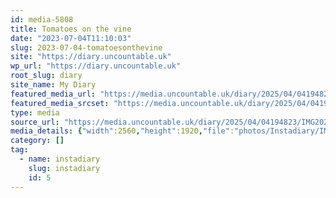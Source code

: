 ```yaml
---
id: media-5808
title: Tomatoes on the vine
date: "2023-07-04T11:10:03"
slug: 2023-07-04-tomatoesonthevine
site: "https://diary.uncountable.uk"
wp_url: "https://diary.uncountable.uk"
root_slug: diary
site_name: My Diary
featured_media_url: "https://media.uncountable.uk/diary/2025/04/04194823/IMG20230704121003-scaled.webp"
featured_media_srcset: "https://media.uncountable.uk/diary/2025/04/04194823/IMG20230704121003-300x225.webp 300w, https://media.uncountable.uk/diary/2025/04/04194823/IMG20230704121003-1024x768.webp 1024w, https://media.uncountable.uk/diary/2025/04/04194823/IMG20230704121003-150x150.webp 150w, https://media.uncountable.uk/diary/2025/04/04194823/IMG20230704121003-640x480.webp 640w, https://media.uncountable.uk/diary/2025/04/04194823/IMG20230704121003-scaled.webp 2560w"
type: media
source_url: "https://media.uncountable.uk/diary/2025/04/04194823/IMG20230704121003-scaled.webp"
media_details: {"width":2560,"height":1920,"file":"photos/Instadiary/IMG20230704121003-scaled.webp","filesize":259608,"sizes":{"medium":{"file":"IMG20230704121003-300x225.webp","width":300,"height":225,"filesize":19728,"mime_type":"image/webp","source_url":"https://media.uncountable.uk/diary/2025/04/04194823/IMG20230704121003-300x225.webp"},"large":{"file":"IMG20230704121003-1024x768.webp","width":1024,"height":768,"filesize":94806,"mime_type":"image/webp","source_url":"https://media.uncountable.uk/diary/2025/04/04194823/IMG20230704121003-1024x768.webp"},"thumbnail":{"file":"IMG20230704121003-150x150.webp","width":150,"height":150,"filesize":8120,"mime_type":"image/webp","source_url":"https://media.uncountable.uk/diary/2025/04/04194823/IMG20230704121003-150x150.webp"},"mobwidth":{"file":"IMG20230704121003-640x480.webp","width":640,"height":480,"filesize":54728,"mime_type":"image/webp","source_url":"https://media.uncountable.uk/diary/2025/04/04194823/IMG20230704121003-640x480.webp"},"full":{"file":"IMG20230704121003-scaled.webp","width":2560,"height":1920,"mime_type":"image/webp","source_url":"https://media.uncountable.uk/diary/2025/04/04194823/IMG20230704121003-scaled.webp"}},"image_meta":{"aperture":"0","credit":"","camera":"","caption":"","created_timestamp":"0","copyright":"","focal_length":"0","iso":"0","shutter_speed":"0","title":"","orientation":"0","keywords":[]},"original_image":"IMG20230704121003.webp"}
category: []
tag:
  - name: instadiary
    slug: instadiary
    id: 5
---
```


